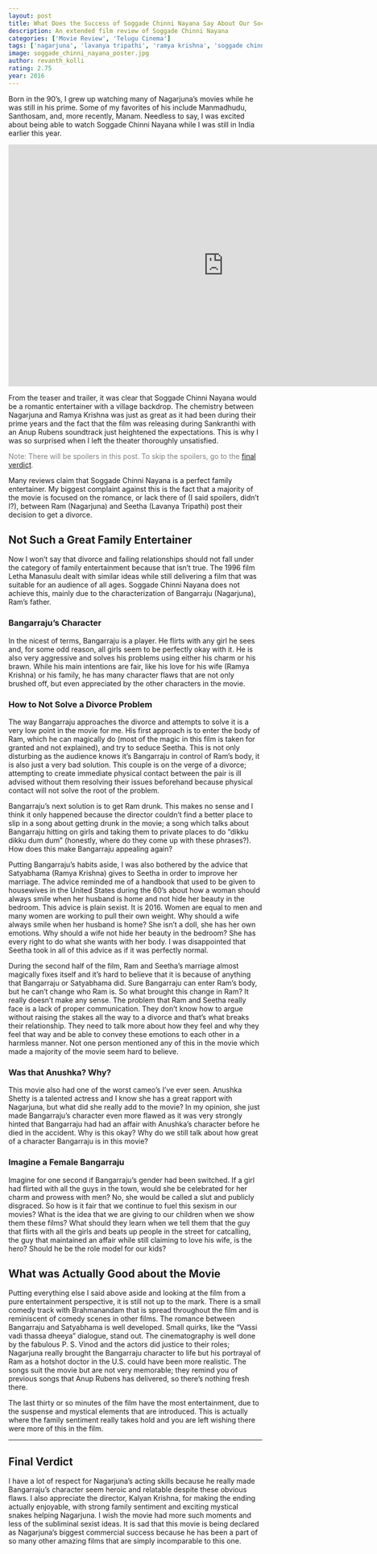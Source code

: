 ```yaml
---
layout: post
title: What Does the Success of Soggade Chinni Nayana Say About Our Society?
description: An extended film review of Soggade Chinni Nayana
categories: ['Movie Review', 'Telugu Cinema']
tags: ['nagarjuna', 'lavanya tripathi', 'ramya krishna', 'soggade chinni nayana', 'telugu', 'film review', 'Kalyan Krishna', 'Anup Rubens']
image: soggade_chinni_nayana_poster.jpg
author: revanth_kolli
rating: 2.75
year: 2016
---
```


<p>Born in the 90&#8217;s, I grew up watching many of Nagarjuna&#8217;s movies while he was still in his prime. Some of my favorites of his include Manmadhudu, Santhosam, and, more recently, Manam. Needless to say, I was excited about being able to watch Soggade Chinni Nayana while I was still in India earlier this year.<br /></p>
<iframe width="853" height="480" src="https://www.youtube.com/embed/Or40avO08mE" frameborder="0" allowfullscreen></iframe>
<p style="text-align: center;">
<p>From the teaser and trailer, it was clear that Soggade Chinni Nayana would be a romantic entertainer with a village backdrop. The chemistry between Nagarjuna and Ramya Krishna was just as great as it had been during their prime years and the fact that the film was releasing during Sankranthi with an Anup Rubens soundtrack just heightened the expectations. This is why I was so surprised when I left the theater thoroughly unsatisfied.</p>
<p><span style="color: #808080;">Note: There will be <span class="negative_review">spoilers </span>in this post. To skip the spoilers, go to the <span class="review_header"><a class="review_header" href="#verdict">final verdict</a></span>.</span></p>
<p>Many reviews claim that Soggade Chinni Nayana is a perfect family entertainer. My biggest complaint against this is the fact that a majority of the movie is focused on the romance, or lack there of (I said spoilers, didn&#8217;t I?), between Ram (Nagarjuna) and Seetha (Lavanya Tripathi) post their decision to get a divorce.</p>
<h2><span class="review_header">Not Such a Great Family Entertainer</span></h2>
<p>Now I won&#8217;t say that divorce and failing relationships should not fall under the category of family entertainment because that isn&#8217;t true. The 1996 film Letha Manasulu dealt with similar ideas while still delivering a film that was suitable for an audience of all ages. Soggade Chinni Nayana does not achieve this, mainly due to the characterization of Bangarraju (Nagarjuna), Ram&#8217;s father.</p>
<h3>Bangarraju&#8217;s Character</h3>
<p>In the nicest of terms, Bangarraju is a player. He flirts with any girl he sees and, for some odd reason, all girls seem to be perfectly okay with it. He is also very aggressive and solves his problems using either his charm or his brawn. While his main intentions are fair, like his love for his wife (Ramya Krishna) or his family, he has many character flaws that are not only brushed off, but even appreciated by the other characters in the movie.</p>
<h3>How to Not Solve a Divorce Problem</h3>
<p>The way Bangarraju approaches the divorce and attempts to solve it is a very low point in the movie for me. His first approach is to enter the body of Ram, which he can magically do (most of the magic in this film is taken for granted and not explained), and try to seduce Seetha. This is not only disturbing as the audience knows it&#8217;s Bangarraju in control of Ram&#8217;s body, it is also just a very bad solution. This couple is on the verge of a divorce; attempting to create immediate physical contact between the pair is ill advised without them resolving their issues beforehand because physical contact will not solve the root of the problem.</p>
<p>Bangarraju&#8217;s next solution is to get Ram drunk. This makes no sense and I think it only happened because the director couldn&#8217;t find a better place to slip in a song about getting drunk in the movie; a song which talks about Bangarraju hitting on girls and taking them to private places to do &#8220;dikku dikku dum dum&#8221; (honestly, where do they come up with these phrases?). How does this make Bangarraju appealing again?</p>
<p>Putting Bangarraju&#8217;s habits aside, I was also bothered by the advice that Satyabhama (Ramya Krishna) gives to Seetha in order to improve her marriage. The advice reminded me of a handbook that used to be given to housewives in the United States during the 60&#8217;s about how a woman should always smile when her husband is home and not hide her beauty in the bedroom. This advice is plain sexist. It is 2016. Women are equal to men and many women are working to pull their own weight. Why should a wife always smile when her husband is home? She isn&#8217;t a doll, she has her own emotions. Why should a wife not hide her beauty in the bedroom? She has every right to do what she wants with her body. I was disappointed that Seetha took in all of this advice as if it was perfectly normal.</p>
<p>During the second half of the film, Ram and Seetha&#8217;s marriage almost magically fixes itself and it&#8217;s hard to believe that it is because of anything that Bangarraju or Satyabhama did. Sure Bangarraju can enter Ram&#8217;s body, but he can&#8217;t change who Ram is. So what brought this change in Ram? It really doesn&#8217;t make any sense. The problem that Ram and Seetha really face is a lack of proper communication. They don&#8217;t know how to argue without raising the stakes all the way to a divorce and that&#8217;s what breaks their relationship. They need to talk more about how they feel and why they feel that way and be able to convey these emotions to each other in a harmless manner. Not one person mentioned any of this in the movie which made a majority of the movie seem hard to believe.</p>
<h3>Was that Anushka? Why?</h3>
<p>This movie also had one of the worst cameo&#8217;s I&#8217;ve ever seen. Anushka Shetty is a talented actress and I know she has a great rapport with Nagarjuna, but what did she really add to the movie? In my opinion, she just made Bangarraju&#8217;s character even more flawed as it was very strongly hinted that Bangarraju had had an affair with Anushka&#8217;s character before he died in the accident. Why is this okay? Why do we still talk about how great of a character Bangarraju is in this movie?</p>
<h3>Imagine a Female Bangarraju</h3>
<p>Imagine for one second if Bangarraju&#8217;s gender had been switched. If a girl had flirted with all the guys in the town, would she be celebrated for her charm and prowess with men? No, she would be called a slut and publicly disgraced. So how is it fair that we continue to fuel this sexism in our movies? What is the idea that we are giving to our children when we show them these films? What should they learn when we tell them that the guy that flirts with all the girls and beats up people in the street for catcalling, the guy that maintained an affair while still claiming to love his wife, is the hero? Should he be the role model for our kids?</p>
<h2><span class="review_header">What was Actually Good about the Movie</span></h2>
<p>Putting everything else I said above aside and looking at the film from a pure entertainment perspective, it is still not up to the mark. There is a small comedy track with Brahmanandam that is spread throughout the film and is reminiscent of comedy scenes in other films. The romance between Bangarraju and Satyabhama is well developed. Small quirks, like the &#8220;Vassi vadi thassa dheeya&#8221; dialogue, stand out. The cinematography is well done by the fabulous P. S. Vinod and the actors did justice to their roles; Nagarjuna really brought the Bangarraju character to life but his portrayal of Ram as a hotshot doctor in the U.S. could have been more realistic. The songs suit the movie but are not very memorable; they remind you of previous songs that Anup Rubens has delivered, so there&#8217;s nothing fresh there.</p>
<p>The last thirty or so minutes of the film have the most entertainment, due to the suspense and mystical elements that are introduced. This is actually where the family sentiment really takes hold and you are left wishing there were more of this in the film.</p>
<hr />
<h2 id="verdict"><span class="review_header">Final Verdict</span></h2>
<p>I have a lot of respect for Nagarjuna&#8217;s acting skills because he really made Bangarraju&#8217;s character seem heroic and relatable despite these obvious flaws. I also appreciate the director, Kalyan Krishna, for making the ending actually enjoyable, with strong family sentiment and exciting mystical snakes helping Nagarjuna. I wish the movie had more such moments and less of the subliminal sexist ideas. It is sad that this movie is being declared as Nagarjuna&#8217;s biggest commercial success because he has been a part of so many other amazing films that are simply incomparable to this one.</p>
